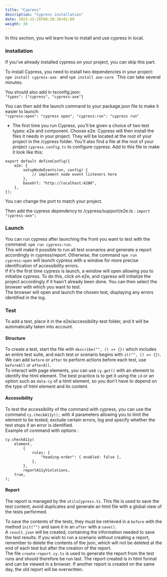 ```yaml
---
title: "Cypress"
description: "Cypress installation"
date: 2023-12-28T08:20:38+01:00
weight: 30
---
```


In this section, you will learn how to install and use cypress in local.

### Installation

If you've already installed cypress on your project, you can skip this part.

To install Cypress, you need to install two dependencies in your project: \
``npm install cypress-axe `` and ``npm install axe-core ``
This can take several minutes.

You should also add in tsconfig.json: \
``"types": ["cypress", "cypress-axe"]``

You can then add the launch command to your package.json file to make it easier to launch: \
``"cypress:open": "cypress open",
"cypress:run": "cypress run"``

- The first time you run Cypress, you'll be given a choice of two test types: e2e and component. Choose e2e.
  Cypress will then install the files it needs in your project. They will be located at the root of your project in the
  /cypress folder.
  You'll also find a file at the root of your project ``cypress.config.ts`` to configure cypress. Add to this file to
  make it look like this:

```
export default defineConfig({
    e2e: {
        setupNodeEvents(on, config) {
            // implement node event listeners here
        },
        baseUrl: "http://localhost:4200",
    },
});
```

You can change the port to match your project.

Then add the cypress dependency to /cypress/support/e2e.ts : ``import "cypress-axe";``

### Launch

You can run cypress after launching the front you want to test with the command:
``npm run cypress:run``.\
This will make it possible to run all test scenarios and generate a report accordingly in cypress/report.
Otherwise, the command ``npm run cypress:open`` will launch cypress with a window for more precise identification of
accessibility errors.\
If it's the first time cypress is launch, a window will open allowing you to initialize cypress. To do this, click on
e2e, and cypress will initialize the project accordingly if it hasn't already been done.
You can then select the browser with which you want to test.\
The browser will open and launch the chosen test, displaying any errors identified in the log.

### Test

To add a test, place it in the e2e/accessibility-test folder, and it will be automatically taken into account.

#### Structure

To create a test, start the file with `describe("", () => {})` which includes an entire test suite, and each test or
scenario begins with `it("", () => {})`. We can add `before` or `after` to perform actions before each test,
use `beforeAll` or `afterAll`.\
To interact with page elements, you can use `cy.get()` with an element to identify the html element. The best practice
is to get it using the `id` or an option such as `data-cy` of a html element, so you don't have to depend on the type of
html element and its content.

#### Accessibility

To test the accessibility of the command with cypress, you can use the command `cy.checkA11y();` with 4 parameters
allowing you to limit the element to be tested, exclude certain errors, log and specify whether the test stops if an
error is identified.\
Example of command with options :

```
cy.checkA11y(
    element,
        {
            rules: {
                "heading-order": { enabled: false },
            },
        },
        reportA11yViolations,
    true,
);
```

#### Report

The report is managed by the `utilsCypress.ts`. This file is used to save the test content, avoid duplicates and
generate an html file with a global view of the tests performed.

To save the contents of the tests, they must be retrieved in a `before` with the method `init("")` and save it in
an `after` with a `save()`.\
A `result.json` will be created, containing the information needed to save the test results.
If you wish to run a scenario without creating a report, remember to delete the contents of the json, which will not be
deleted at the end of each test but after the creation of the report.\
The file `create-report.cy.ts` is used to generate the report from the test runs and should therefore be run last.
The report created is in html format and can be viewed in a browser. If another report is created on the same day, the
old report will be overwritten.
